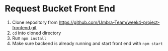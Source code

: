 # Request Bucket Front End

1. Clone repository from https://github.com/Umbra-Team/week4-project-frontend.git
2. `cd` into cloned directory
3. Run `npm install`
4. Make sure backend is already running and start front end with `npm start`
